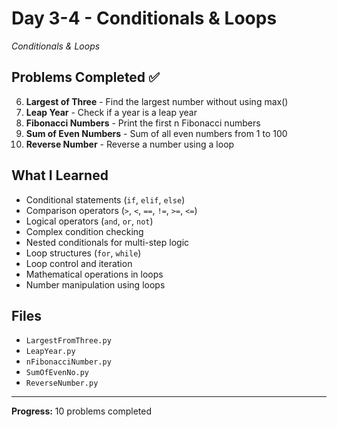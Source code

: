 # Day 3-4 - Conditionals & Loops

*Conditionals & Loops*

## Problems Completed ✅
6. **Largest of Three** - Find the largest number without using max()
7. **Leap Year** - Check if a year is a leap year
8. **Fibonacci Numbers** - Print the first n Fibonacci numbers
9. **Sum of Even Numbers** - Sum of all even numbers from 1 to 100
10. **Reverse Number** - Reverse a number using a loop

## What I Learned
- Conditional statements (`if`, `elif`, `else`)
- Comparison operators (`>`, `<`, `==`, `!=`, `>=`, `<=`)
- Logical operators (`and`, `or`, `not`)
- Complex condition checking
- Nested conditionals for multi-step logic
- Loop structures (`for`, `while`)
- Loop control and iteration
- Mathematical operations in loops
- Number manipulation using loops

## Files
- `LargestFromThree.py`
- `LeapYear.py`
- `nFibonacciNumber.py`
- `SumOfEvenNo.py`
- `ReverseNumber.py`

---
**Progress:** 10 problems completed